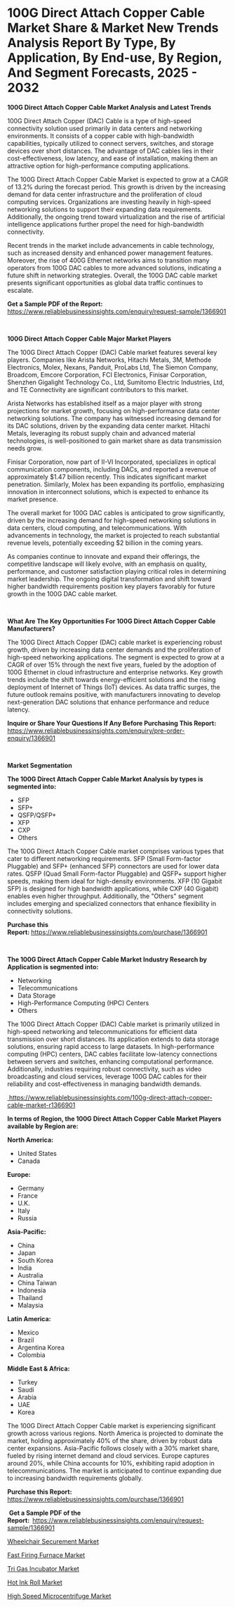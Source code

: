 <p><h1>100G Direct Attach Copper Cable Market Share & Market New Trends Analysis Report By Type, By Application, By End-use, By Region, And Segment Forecasts, 2025 - 2032</h1></p><p><strong>100G Direct Attach Copper Cable Market Analysis and Latest Trends</strong></p>
<p><p>100G Direct Attach Copper (DAC) Cable is a type of high-speed connectivity solution used primarily in data centers and networking environments. It consists of a copper cable with high-bandwidth capabilities, typically utilized to connect servers, switches, and storage devices over short distances. The advantage of DAC cables lies in their cost-effectiveness, low latency, and ease of installation, making them an attractive option for high-performance computing applications.</p><p>The 100G Direct Attach Copper Cable Market is expected to grow at a CAGR of 13.2% during the forecast period. This growth is driven by the increasing demand for data center infrastructure and the proliferation of cloud computing services. Organizations are investing heavily in high-speed networking solutions to support their expanding data requirements. Additionally, the ongoing trend toward virtualization and the rise of artificial intelligence applications further propel the need for high-bandwidth connectivity.</p><p>Recent trends in the market include advancements in cable technology, such as increased density and enhanced power management features. Moreover, the rise of 400G Ethernet networks aims to transition many operators from 100G DAC cables to more advanced solutions, indicating a future shift in networking strategies. Overall, the 100G DAC cable market presents significant opportunities as global data traffic continues to escalate.</p></p>
<p><strong>Get a Sample PDF of the Report:&nbsp;</strong> <a href="https://www.reliablebusinessinsights.com/enquiry/request-sample/1366901?utm_campaign=2794&utm_medium=2&utm_source=Github&utm_content=ia&utm_term=22032025&utm_id=100g-direct-attach-copper-cable">https://www.reliablebusinessinsights.com/enquiry/request-sample/1366901</a></p>
<p>&nbsp;</p>
<p><strong>100G Direct Attach Copper Cable Major Market Players</strong></p>
<p><p>The 100G Direct Attach Copper (DAC) Cable market features several key players. Companies like Arista Networks, Hitachi Metals, 3M, Methode Electronics, Molex, Nexans, Panduit, ProLabs Ltd, The Siemon Company, Broadcom, Emcore Corporation, FCI Electronics, Finisar Corporation, Shenzhen Gigalight Technology Co., Ltd, Sumitomo Electric Industries, Ltd, and TE Connectivity are significant contributors to this market.</p><p>Arista Networks has established itself as a major player with strong projections for market growth, focusing on high-performance data center networking solutions. The company has witnessed increasing demand for its DAC solutions, driven by the expanding data center market. Hitachi Metals, leveraging its robust supply chain and advanced material technologies, is well-positioned to gain market share as data transmission needs grow.</p><p>Finisar Corporation, now part of II-VI Incorporated, specializes in optical communication components, including DACs, and reported a revenue of approximately $1.47 billion recently. This indicates significant market penetration. Similarly, Molex has been expanding its portfolio, emphasizing innovation in interconnect solutions, which is expected to enhance its market presence.</p><p>The overall market for 100G DAC cables is anticipated to grow significantly, driven by the increasing demand for high-speed networking solutions in data centers, cloud computing, and telecommunications. With advancements in technology, the market is projected to reach substantial revenue levels, potentially exceeding $2 billion in the coming years.</p><p>As companies continue to innovate and expand their offerings, the competitive landscape will likely evolve, with an emphasis on quality, performance, and customer satisfaction playing critical roles in determining market leadership. The ongoing digital transformation and shift toward higher bandwidth requirements position key players favorably for future growth in the 100G DAC cable market.</p></p>
<p>&nbsp;</p>
<p><strong>What Are The Key Opportunities For 100G Direct Attach Copper Cable Manufacturers?</strong></p>
<p><p>The 100G Direct Attach Copper (DAC) cable market is experiencing robust growth, driven by increasing data center demands and the proliferation of high-speed networking applications. The segment is expected to grow at a CAGR of over 15% through the next five years, fueled by the adoption of 100G Ethernet in cloud infrastructure and enterprise networks. Key growth trends include the shift towards energy-efficient solutions and the rising deployment of Internet of Things (IoT) devices. As data traffic surges, the future outlook remains positive, with manufacturers innovating to develop next-generation DAC solutions that enhance performance and reduce latency.</p></p>
<p><strong>Inquire or Share Your Questions If Any Before Purchasing This Report:</strong> <a href="https://www.reliablebusinessinsights.com/enquiry/pre-order-enquiry/1366901?utm_campaign=2794&utm_medium=2&utm_source=Github&utm_content=ia&utm_term=22032025&utm_id=100g-direct-attach-copper-cable">https://www.reliablebusinessinsights.com/enquiry/pre-order-enquiry/1366901</a></p>
<p>&nbsp;</p>
<p><strong>Market Segmentation</strong></p>
<p><strong>The 100G Direct Attach Copper Cable Market Analysis by types is segmented into:</strong></p>
<p><ul><li>SFP</li><li>SFP+</li><li>QSFP/QSFP+</li><li>XFP</li><li>CXP</li><li>Others</li></ul></p>
<p><p>The 100G Direct Attach Copper Cable market comprises various types that cater to different networking requirements. SFP (Small Form-factor Pluggable) and SFP+ (enhanced SFP) connectors are used for lower data rates. QSFP (Quad Small Form-factor Pluggable) and QSFP+ support higher speeds, making them ideal for high-density environments. XFP (10 Gigabit SFP) is designed for high bandwidth applications, while CXP (40 Gigabit) enables even higher throughput. Additionally, the "Others" segment includes emerging and specialized connectors that enhance flexibility in connectivity solutions.</p></p>
<p><strong>Purchase this Report:&nbsp;</strong><a href="https://www.reliablebusinessinsights.com/purchase/1366901?utm_campaign=2794&utm_medium=2&utm_source=Github&utm_content=ia&utm_term=22032025&utm_id=100g-direct-attach-copper-cable">https://www.reliablebusinessinsights.com/purchase/1366901</a></p>
<p>&nbsp;</p>
<p><strong>The 100G Direct Attach Copper Cable Market Industry Research by Application is segmented into:</strong></p>
<p><ul><li>Networking</li><li>Telecommunications</li><li>Data Storage</li><li>High-Performance Computing (HPC) Centers</li><li>Others</li></ul></p>
<p><p>The 100G Direct Attach Copper (DAC) Cable market is primarily utilized in high-speed networking and telecommunications for efficient data transmission over short distances. Its application extends to data storage solutions, ensuring rapid access to large datasets. In high-performance computing (HPC) centers, DAC cables facilitate low-latency connections between servers and switches, enhancing computational performance. Additionally, industries requiring robust connectivity, such as video broadcasting and cloud services, leverage 100G DAC cables for their reliability and cost-effectiveness in managing bandwidth demands.</p></p>
<p><a href="https://www.reliablebusinessinsights.com/100g-direct-attach-copper-cable-market-r1366901?utm_campaign=2794&utm_medium=2&utm_source=Github&utm_content=ia&utm_term=22032025&utm_id=100g-direct-attach-copper-cable">&nbsp;https://www.reliablebusinessinsights.com/100g-direct-attach-copper-cable-market-r1366901</a></p>
<p><strong>In terms of Region, the 100G Direct Attach Copper Cable Market Players available by Region are:</strong></p>
<p>
    <p> <strong> North America: </strong>
        <ul>
            <li>United States</li>
            <li>Canada</li>
        </ul>
        </p> 
    <p> <strong> Europe: </strong>
        <ul>
            <li>Germany</li>
            <li>France</li>
            <li>U.K.</li>
            <li>Italy</li>
            <li>Russia</li>
        </ul>
        </p> 
    <p> <strong> Asia-Pacific: </strong>
        <ul>
            <li>China</li>
            <li>Japan</li>
            <li>South Korea</li>
            <li>India</li>
            <li>Australia</li>
            <li>China Taiwan</li>
            <li>Indonesia</li>
            <li>Thailand</li>
            <li>Malaysia</li>
        </ul>
        </p> 
    <p> <strong> Latin America: </strong>
        <ul>
            <li>Mexico</li>
            <li>Brazil</li>
            <li>Argentina Korea</li>
            <li>Colombia</li>
        </ul>
        </p> 
    <p> <strong> Middle East & Africa: </strong>
        <ul>
            <li>Turkey</li>
            <li>Saudi</li>
            <li>Arabia</li>
            <li>UAE</li>
            <li>Korea</li>
        </ul>
    </p>
    </p>
<p><p>The 100G Direct Attach Copper Cable market is experiencing significant growth across various regions. North America is projected to dominate the market, holding approximately 40% of the share, driven by robust data center expansions. Asia-Pacific follows closely with a 30% market share, fueled by rising internet demand and cloud services. Europe captures around 20%, while China accounts for 10%, exhibiting rapid adoption in telecommunications. The market is anticipated to continue expanding due to increasing bandwidth requirements globally.</p></p>
<p><strong>Purchase this Report: </strong><a href="https://www.reliablebusinessinsights.com/purchase/1366901?utm_campaign=2794&utm_medium=2&utm_source=Github&utm_content=ia&utm_term=22032025&utm_id=100g-direct-attach-copper-cable">https://www.reliablebusinessinsights.com/purchase/1366901</a></p>
<p>&nbsp;<strong>Get a Sample PDF of the Report:&nbsp;&nbsp;</strong><a href="https://www.reliablebusinessinsights.com/enquiry/request-sample/1366901?utm_campaign=2794&utm_medium=2&utm_source=Github&utm_content=ia&utm_term=22032025&utm_id=100g-direct-attach-copper-cable">https://www.reliablebusinessinsights.com/enquiry/request-sample/1366901</a></p>
<p><strong></strong></p>
<p><p><a href="https://www.linkedin.com/pulse/industry-growth-potential-wheelchair-securement-market-forecasted-9mune?utm_campaign=2794&utm_medium=2&utm_source=Github&utm_content=ia&utm_term=22032025&utm_id=100g-direct-attach-copper-cable">Wheelchair Securement Market</a></p><p><a href="https://www.linkedin.com/pulse/fast-firing-furnace-market-size-value-report-growth-u4sce?utm_campaign=2794&utm_medium=2&utm_source=Github&utm_content=ia&utm_term=22032025&utm_id=100g-direct-attach-copper-cable">Fast Firing Furnace Market</a></p><p><a href="https://www.linkedin.com/pulse/detailed-market-study-global-tri-gas-incubator-industry-2025-2032-iaxde?utm_campaign=2794&utm_medium=2&utm_source=Github&utm_content=ia&utm_term=22032025&utm_id=100g-direct-attach-copper-cable">Tri Gas Incubator Market</a></p><p><a href="https://www.linkedin.com/pulse/hot-ink-roll-market-outlook-share-analysis-growth-trends-forecasts-plc2e?utm_campaign=2794&utm_medium=2&utm_source=Github&utm_content=ia&utm_term=22032025&utm_id=100g-direct-attach-copper-cable">Hot Ink Roll Market</a></p><p><a href="https://www.linkedin.com/pulse/high-speed-microcentrifuge-market-analysis-report-gek8e?utm_campaign=2794&utm_medium=2&utm_source=Github&utm_content=ia&utm_term=22032025&utm_id=100g-direct-attach-copper-cable">High Speed Microcentrifuge Market</a></p></p>